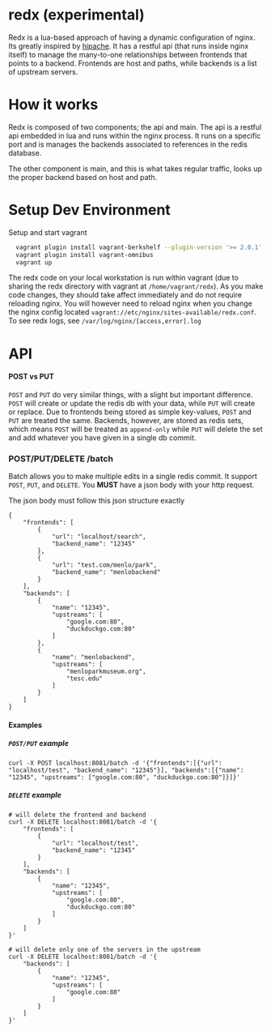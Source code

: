 redx (experimental)
======

Redx is a lua-based approach of having a dynamic configuration of nginx. Its greatly inspired by [hipache](https://github.com/samalba/hipache-nginx). It has a restful api (that runs inside nginx itself) to manage the many-to-one relationships between frontends that points to a backend. Frontends are host and paths, while backends is a list of upstream servers.

How it works
============

Redx is composed of two components; the api and main. The api is a restful api embedded in lua and runs within the nginx process. It runs on a specific port and is manages the backends associated to references in the redis database.

The other component is main, and this is what takes regular traffic, looks up the proper backend based on host and path.

Setup Dev Environment
=====================

Setup and start vagrant

```bash
  vagrant plugin install vagrant-berkshelf --plugin-version '>= 2.0.1'
  vagrant plugin install vagrant-omnibus
  vagrant up
```

The redx code on your local workstation is run within vagrant (due to sharing the redx directory with vagrant at `/home/vagrant/redx`). As you make code changes, they should take affect immediately and do not require reloading nginx. You will however need to reload nginx when you change the nginx config located `vagrant://etc/nginx/sites-available/redx.conf`.
To see redx logs, see `/var/log/nginx/[access,error].log`

API
===

#### POST vs PUT
`POST` and `PUT` do very similar things, with a slight but important difference. `POST` will create or update the redis db with your data, while `PUT` will create or replace. Due to frontends being stored as simple key-values, `POST` and `PUT` are treated the same. Backends, however, are stored as redis sets, which means `POST` will be treated as `append-only` while `PUT` will delete the set and add whatever you have given in a single db commit.

### POST/PUT/DELETE /batch

Batch allows you to make multiple edits in a single redis commit. It support `POST`, `PUT`, and `DELETE`. You **MUST** have a json body with your http request.

The json body must follow this json structure exactly

```
{
    "frontends": [
        {
            "url": "localhost/search",
            "backend_name": "12345"
        },
        {
            "url": "test.com/menlo/park",
            "backend_name": "menlobackend"
        }
    ],
    "backends": [
        {
            "name": "12345",
            "upstreams": [
                "google.com:80",
                "duckduckgo.com:80"
            ]
        },
        {
            "name": "menlobackend",
            "upstreams": [
                "menloparkmuseum.org",
                "tesc.edu"
            ]
        }
    ]
}
```

#### Examples

##### `POST/PUT` example
```
curl -X POST localhost:8081/batch -d '{"frontends":[{"url": "localhost/test", "backend_name": "12345"}], "backends":[{"name": "12345", "upstreams": ["google.com:80", "duckduckgo.com:80"]}]}'
```
##### `DELETE` example
```
# will delete the frontend and backend
curl -X DELETE localhost:8081/batch -d '{
    "frontends": [
        {
            "url": "localhost/test",
            "backend_name": "12345"
        }
    ],
    "backends": [
        {
            "name": "12345",
            "upstreams": [
                "google.com:80",
                "duckduckgo.com:80"
            ]
        }
    ]
}'

# will delete only one of the servers in the upstream
curl -X DELETE localhost:8081/batch -d '{
    "backends": [
        {
            "name": "12345",
            "upstreams": [
                "google.com:80"
            ]
        }
    ]
}'
```
